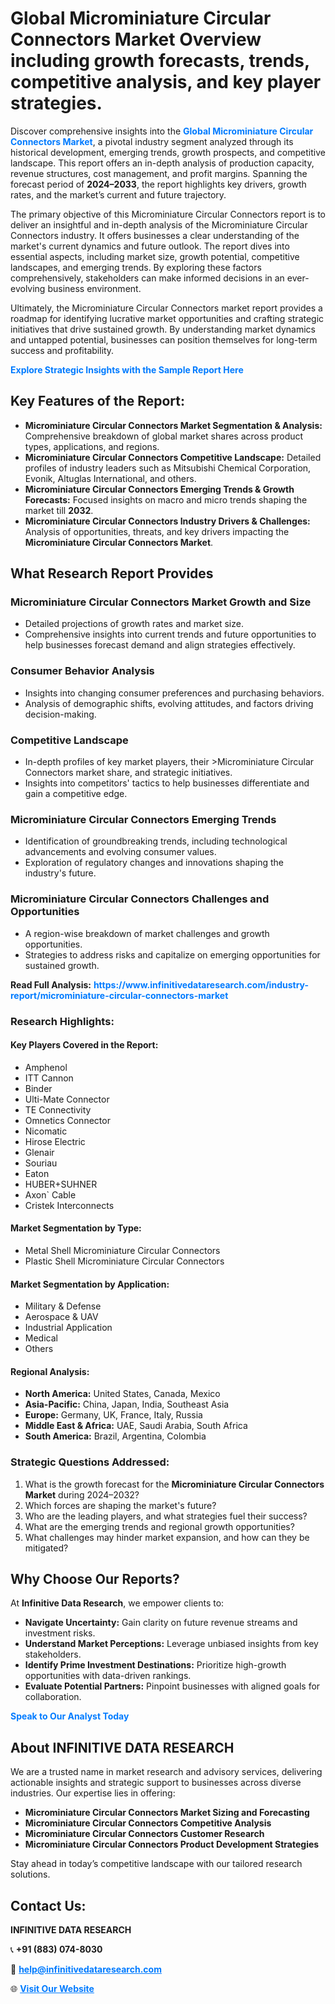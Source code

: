 <h1>Global Microminiature Circular Connectors Market Overview including growth forecasts, trends, competitive analysis, and key player strategies.</h1>
<p>
Discover comprehensive insights into the 
<a href="https://www.infinitivedataresearch.com/industry-report/microminiature-circular-connectors-market" rel="dofollow" style="color: #007BFF; text-decoration: none;"><strong>Global Microminiature Circular Connectors Market</strong></a>, a pivotal industry segment analyzed through its historical development, emerging trends, growth prospects, and competitive landscape. This report offers an in-depth analysis of production capacity, revenue structures, cost management, and profit margins. Spanning the forecast period of <strong>2024–2033</strong>, the report highlights key drivers, growth rates, and the market’s current and future trajectory.
</p>
<p>
The primary objective of this Microminiature Circular Connectors report is to deliver an insightful and in-depth analysis of the Microminiature Circular Connectors industry. It offers businesses a clear understanding of the market's current dynamics and future outlook. The report dives into essential aspects, including market size, growth potential, competitive landscapes, and emerging trends. By exploring these factors comprehensively, stakeholders can make informed decisions in an ever-evolving business environment.
</p>
<p>
Ultimately, the Microminiature Circular Connectors market report provides a roadmap for identifying lucrative market opportunities and crafting strategic initiatives that drive sustained growth. By understanding market dynamics and untapped potential, businesses can position themselves for long-term success and profitability.
</p>
<p>
<a href="https://www.infinitivedataresearch.com/request-sample/reportId=106963" style="color: #007BFF; text-decoration: none;"><strong>Explore Strategic Insights with the Sample Report Here</strong></a>
</p>

<h2>Key Features of the Report:</h2>
<ul>
<li><strong>Microminiature Circular Connectors Market Segmentation & Analysis:</strong> Comprehensive breakdown of global market shares across product types, applications, and regions.</li>
<li><strong>Microminiature Circular Connectors Competitive Landscape:</strong> Detailed profiles of industry leaders such as Mitsubishi Chemical Corporation, Evonik, Altuglas International, and others.</li>
<li><strong>Microminiature Circular Connectors Emerging Trends & Growth Forecasts:</strong> Focused insights on macro and micro trends shaping the market till <strong>2032</strong>.</li>
<li><strong>Microminiature Circular Connectors Industry Drivers & Challenges:</strong> Analysis of opportunities, threats, and key drivers impacting the <strong>Microminiature Circular Connectors Market</strong>.</li>
</ul>

<h2>What Research Report Provides</h2>
<h3>Microminiature Circular Connectors Market Growth and Size</h3>
<ul>
<li>Detailed projections of growth rates and market size.</li>
<li>Comprehensive insights into current trends and future opportunities to help businesses forecast demand and align strategies effectively.</li>
</ul>

<h3>Consumer Behavior Analysis</h3>
<ul>
<li>Insights into changing consumer preferences and purchasing behaviors.</li>
<li>Analysis of demographic shifts, evolving attitudes, and factors driving decision-making.</li>
</ul>

<h3>Competitive Landscape</h3>
<ul>
<li>In-depth profiles of key market players, their >Microminiature Circular Connectors market share, and strategic initiatives.</li>
<li>Insights into competitors' tactics to help businesses differentiate and gain a competitive edge.</li>
</ul>

<h3>Microminiature Circular Connectors Emerging Trends</h3>
<ul>
<li>Identification of groundbreaking trends, including technological advancements and evolving consumer values.</li>
<li>Exploration of regulatory changes and innovations shaping the industry's future.</li>
</ul>

<h3>Microminiature Circular Connectors Challenges and Opportunities</h3>
<ul>
<li>A region-wise breakdown of market challenges and growth opportunities.</li>
<li>Strategies to address risks and capitalize on emerging opportunities for sustained growth.</li>
</ul>
<p><strong>Read Full Analysis:</strong> <a href="https://www.infinitivedataresearch.com/industry-report/microminiature-circular-connectors-market" rel="dofollow" style="color: #007BFF; text-decoration: none;"><strong>https://www.infinitivedataresearch.com/industry-report/microminiature-circular-connectors-market</strong></a></p>
<h3>Research Highlights:</h3>
<h4>Key Players Covered in the Report:</h4>
<ul><li>Amphenol</li><li>ITT Cannon</li><li>Binder</li><li>Ulti-Mate Connector</li><li>TE Connectivity</li><li>Omnetics Connector</li><li>Nicomatic</li><li>Hirose Electric</li><li>Glenair</li><li>Souriau</li><li>Eaton</li><li>HUBER+SUHNER</li><li>Axon` Cable</li><li>Cristek Interconnects</li></ul>
<h4>Market Segmentation by Type:</h4>
<ul><li>Metal Shell Microminiature Circular Connectors</li><li>Plastic Shell Microminiature Circular Connectors</li></ul>
<h4>Market Segmentation by Application:</h4>
<ul><li>Military &amp; Defense</li><li>Aerospace &amp; UAV</li><li>Industrial Application</li><li>Medical</li><li>Others</li></ul>

<h4>Regional Analysis:</h4>
<ul>
<li><strong>North America:</strong> United States, Canada, Mexico</li>
<li><strong>Asia-Pacific:</strong> China, Japan, India, Southeast Asia</li>
<li><strong>Europe:</strong> Germany, UK, France, Italy, Russia</li>
<li><strong>Middle East & Africa:</strong> UAE, Saudi Arabia, South Africa</li>
<li><strong>South America:</strong> Brazil, Argentina, Colombia</li>
</ul>

<h3>Strategic Questions Addressed:</h3>
<ol>
<li>What is the growth forecast for the <strong>Microminiature Circular Connectors Market</strong> during 2024–2032?</li>
<li>Which forces are shaping the market's future?</li>
<li>Who are the leading players, and what strategies fuel their success?</li>
<li>What are the emerging trends and regional growth opportunities?</li>
<li>What challenges may hinder market expansion, and how can they be mitigated?</li>
</ol>

<h2>Why Choose Our Reports?</h2>
<p>At <strong>Infinitive Data Research</strong>, we empower clients to:</p>
<ul>
<li><strong>Navigate Uncertainty:</strong> Gain clarity on future revenue streams and investment risks.</li>
<li><strong>Understand Market Perceptions:</strong> Leverage unbiased insights from key stakeholders.</li>
<li><strong>Identify Prime Investment Destinations:</strong> Prioritize high-growth opportunities with data-driven rankings.</li>
<li><strong>Evaluate Potential Partners:</strong> Pinpoint businesses with aligned goals for collaboration.</li>
</ul>
<p><a href="https://www.infinitivedataresearch.com/industry-report/microminiature-circular-connectors-market" rel="dofollow" style="color: #007BFF; text-decoration: none;"><strong>Speak to Our Analyst Today</strong></a></p>

<h2>About INFINITIVE DATA RESEARCH</h2>
<p>We are a trusted name in market research and advisory services, delivering actionable insights and strategic support to businesses across diverse industries. Our expertise lies in offering:</p>
<ul>
<li><strong>Microminiature Circular Connectors Market Sizing and Forecasting</strong></li>
<li><strong>Microminiature Circular Connectors Competitive Analysis</strong></li>
<li><strong>Microminiature Circular Connectors Customer Research</strong></li>
<li><strong>Microminiature Circular Connectors Product Development Strategies</strong></li>
</ul>
<p>Stay ahead in today’s competitive landscape with our tailored research solutions.</p>

<h2>Contact Us:</h2>
<p><strong>INFINITIVE DATA RESEARCH</strong></p>
<p>📞 <strong>+91 (883) 074-8030</strong></p>
<p>📧 <strong><a href="mailto:help@infinitivedataresearch.com" style="color: #007BFF;">help@infinitivedataresearch.com</a></strong></p>
<p>🌐 <strong><a href="https://www.infinitivedataresearch.com" rel="dofollow" style="color: #007BFF;">Visit Our Website</a></strong></p>